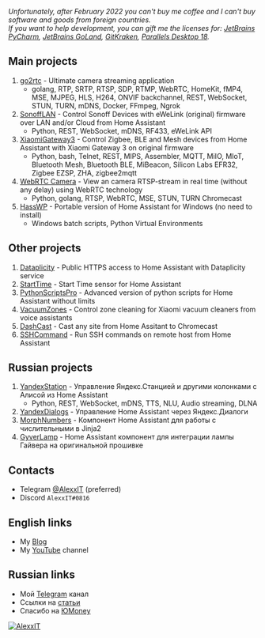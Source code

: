 *Unfortunately, after February 2022 you can't buy me coffee and I can't buy software and goods from foreign countries.*  
*If you want to help development, you can gift me the licenses for: [JetBrains PyCharm](https://www.jetbrains.com/pycharm/), [JetBrains GoLand](https://www.jetbrains.com/go/), [GitKraken](https://www.gitkraken.com/), [Parallels Desktop 18](https://www.parallels.com/products/desktop/).*

## Main projects

1. [go2rtc](https://github.com/AlexxIT/go2rtc) - Ultimate camera streaming application
   - golang, RTP, SRTP, RTSP, SDP, RTMP, WebRTC, HomeKit, fMP4, MSE, MJPEG, HLS, H264, ONVIF backchannel, REST, WebSocket, STUN, TURN, mDNS, Docker, FFmpeg, Ngrok
2. [SonoffLAN](https://github.com/AlexxIT/SonoffLAN) - Control Sonoff Devices with eWeLink (original) firmware over LAN and/or Cloud from Home Assistant
   - Python, REST, WebSocket, mDNS, RF433, eWeLink API
3. [XiaomiGateway3](https://github.com/AlexxIT/XiaomiGateway3) - Control Zigbee, BLE and Mesh devices from Home Assistant with Xiaomi Gateway 3 on original firmware
   - Python, bash, Telnet, REST, MIPS, Assembler, MQTT, MiIO, MIoT, Bluetooth Mesh, Bluetooth BLE, MiBeacon, Silicon Labs EFR32, Zigbee EZSP, ZHA, zigbee2mqtt
4. [WebRTC Camera](https://github.com/AlexxIT/WebRTC) - View an camera RTSP-stream in real time (without any delay) using WebRTC technology
   - Python, golang, RTSP, WebRTC, MSE, STUN, TURN Chromecast
5. [HassWP](https://github.com/AlexxIT/HassWP) - Portable version of Home Assistant for Windows (no need to install)
   - Windows batch scripts, Python Virtual Environments

## Other projects

1. [Dataplicity](https://github.com/AlexxIT/Dataplicity) - Public HTTPS access to Home Assistant with Dataplicity service
2. [StartTime](https://github.com/AlexxIT/StartTime) - Start Time sensor for Home Assistant
3. [PythonScriptsPro](https://github.com/AlexxIT/PythonScriptsPro) - Advanced version of python scripts for Home Assistant without limits
4. [VacuumZones](https://github.com/AlexxIT/VacuumZones) - Control zone cleaning for Xiaomi vacuum cleaners from voice assistants
5. [DashCast](https://github.com/AlexxIT/DashCast) - Cast any site from Home Assitant to Chromecast
6. [SSHCommand](https://github.com/AlexxIT/SSHCommand) - Run SSH commands on remote host from Home Assistant

## Russian projects

1. [YandexStation](https://github.com/AlexxIT/YandexStation) - Управление Яндекс.Станцией и другими колонками с Алисой из Home Assistant
     - Python, REST, WebSocket, mDNS, TTS, NLU, Audio streaming, DLNA
2. [YandexDialogs](https://github.com/AlexxIT/YandexDialogs) - Управление Home Assistant через Яндекс.Диалоги
3. [MorphNumbers](https://github.com/AlexxIT/MorphNumbers) - Компонент Home Assistant для работы с числительными в Jinja2
4. [GyverLamp](https://github.com/AlexxIT/GyverLamp) - Home Assistant компонент для интеграции лампы Гайвера на оригинальной прошивке

## Contacts

- Telegram [@AlexxIT](https://t.me/AlexxIT) (preferred)
- Discord `AlexxIT#0816`

## English links

- My [Blog](https://github.com/AlexxIT/Blog)
- My [YouTube](https://www.youtube.com/c/AlexxIT) channel

## Russian links

- Мой [Telegram](https://t.me/AlexxIT_SmartHome) канал
- Ссылки на [статьи](https://github.com/AlexxIT/AlexxIT/blob/master/ARTICLES.md)
- Спасибо на [ЮMoney](https://yoomoney.ru/to/41001428278477)

[![AlexxIT](https://github-readme-stats.vercel.app/api?username=alexxit&hide=prs,issues&show_icons=true)](https://github.com/anuraghazra/github-readme-stats)
